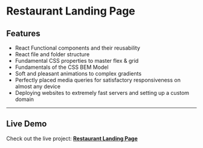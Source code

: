 # Restaurant Landing Page  

## Features 

- React Functional components and their reusability  
- React file and folder structure  
- Fundamental CSS properties to master flex & grid  
- Fundamentals of the CSS BEM Model  
- Soft and pleasant animations to complex gradients  
- Perfectly placed media queries for satisfactory responsiveness on almost any device  
- Deploying websites to extremely fast servers and setting up a custom domain  

---

## Live Demo  
Check out the live project: **[Restaurant Landing Page]()**  
